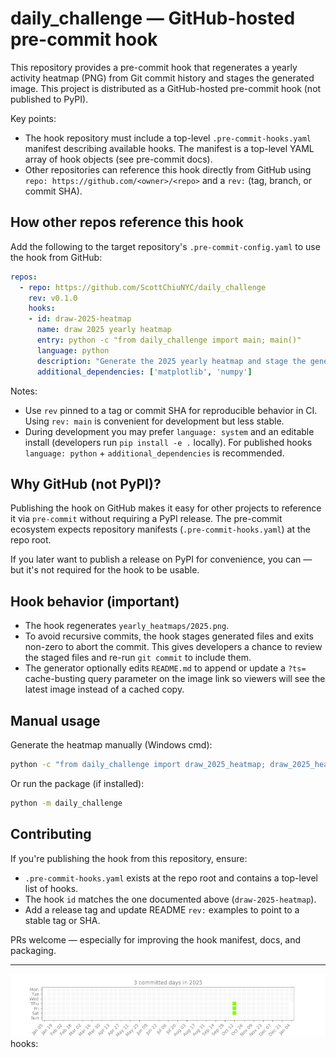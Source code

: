 # daily_challenge — GitHub-hosted pre-commit hook

This repository provides a pre-commit hook that regenerates a yearly activity heatmap (PNG) from Git commit history and stages the generated image. This project is distributed as a GitHub-hosted pre-commit hook (not published to PyPI).

Key points:
- The hook repository must include a top-level `.pre-commit-hooks.yaml` manifest describing available hooks. The manifest is a top-level YAML array of hook objects (see pre-commit docs).
- Other repositories can reference this hook directly from GitHub using `repo: https://github.com/<owner>/<repo>` and a `rev:` (tag, branch, or commit SHA).

## How other repos reference this hook

Add the following to the target repository's `.pre-commit-config.yaml` to use the hook from GitHub:

```yaml
repos:
  - repo: https://github.com/ScottChiuNYC/daily_challenge
    rev: v0.1.0
    hooks:
    - id: draw-2025-heatmap
      name: draw 2025 yearly heatmap
      entry: python -c "from daily_challenge import main; main()"
      language: python
      description: "Generate the 2025 yearly heatmap and stage the generated image."
      additional_dependencies: ['matplotlib', 'numpy']
```

Notes:
- Use `rev` pinned to a tag or commit SHA for reproducible behavior in CI. Using `rev: main` is convenient for development but less stable.
- During development you may prefer `language: system` and an editable install (developers run `pip install -e .` locally). For published hooks `language: python` + `additional_dependencies` is recommended.

## Why GitHub (not PyPI)?

Publishing the hook on GitHub makes it easy for other projects to reference it via `pre-commit` without requiring a PyPI release. The pre-commit ecosystem expects repository manifests (`.pre-commit-hooks.yaml`) at the repo root.

If you later want to publish a release on PyPI for convenience, you can — but it's not required for the hook to be usable.

## Hook behavior (important)

- The hook regenerates `yearly_heatmaps/2025.png`.
- To avoid recursive commits, the hook stages generated files and exits non-zero to abort the commit. This gives developers a chance to review the staged files and re-run `git commit` to include them.
- The generator optionally edits `README.md` to append or update a `?ts=` cache-busting query parameter on the image link so viewers will see the latest image instead of a cached copy.

## Manual usage

Generate the heatmap manually (Windows cmd):

```cmd
python -c "from daily_challenge import draw_2025_heatmap; draw_2025_heatmap()"
```

Or run the package (if installed):

```cmd
python -m daily_challenge
```

## Contributing

If you're publishing the hook from this repository, ensure:

- `.pre-commit-hooks.yaml` exists at the repo root and contains a top-level list of hooks.
- The hook `id` matches the one documented above (`draw-2025-heatmap`).
- Add a release tag and update README `rev:` examples to point to a stable tag or SHA.

PRs welcome — especially for improving the hook manifest, docs, and packaging.

---

![2025 Yearly Heatmap](yearly_heatmaps/2025.png)
    hooks:

